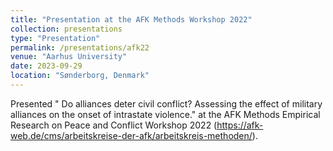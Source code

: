 ```yaml
---
title: "Presentation at the AFK Methods Workshop 2022"
collection: presentations
type: "Presentation"
permalink: /presentations/afk22
venue: "Aarhus University"
date: 2023-09-29
location: "Sønderborg, Denmark"
---
```


Presented " Do alliances deter civil conflict? Assessing the effect of military alliances on the onset of intrastate violence." at the AFK Methods Empirical Research on Peace and Conflict Workshop 2022 (https://afk-web.de/cms/arbeitskreise-der-afk/arbeitskreis-methoden/).
